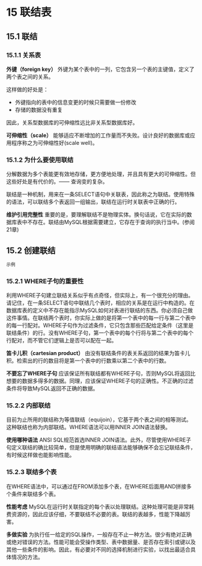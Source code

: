 # 15 联结表

## 15.1 联结

### 15.1.1 关系表

**外键（foreign key）** 外键为某个表中的一列，它包含另一个表的主键值，定义了两个表之间的关系。

这样做的好处是：
* 外键指向的表中的信息变更的时候只需要做一份修改
* 存储的数据没有重复

因此，关系型数据库的可伸缩性远比非关系型数据库好。

**可伸缩性（scale）** 能够适应不断增加的工作量而不失败。设计良好的数据库或应用程序称之为可伸缩性好(scale well)。

### 15.1.2 为什么要使用联结

分解数据为多个表能更有效地存储，更方便地处理，并且具有更大的可伸缩性。但这些好处是有代价的。—— 查询变的复杂。

联结是一种机制，用来在一条SELECT语句中关联表，因此称之为联结。使用特殊的语法，可以联结多个表返回一组输出，联结在运行时关联表中正确的行。

**维护引用完整性**  重要的是，要理解联结不是物理实体。换句话说，它在实际的数据库表中不存在。联结由MySQL根据需要建立，它存在于查询的执行当中。(参阅21章) 

## 15.2 创建联结

```SQL
示例
```

### 15.2.1 WHERE子句的重要性

利用WHERE子句建立联结关系似乎有点奇怪，但实际上，有一个很充分的理由。请记住，在一条SELECT语句中联结几个表时，相应的关系是在运行中构造的。在数据库表的定义中不存在能指示MySQL如何对表进行联结的东西。你必须自己做这件事情。在联结两个表时，你实际上做的是将第一个表中的每一行与第二个表中的每一行配对。WHERE子句作为过滤条件，它只包含那些匹配给定条件（这里是联结条件）的行。没有WHERE子句，第一个表中的每个行将与第二个表中的每个行配对，而不管它们逻辑上是否可以配在一起。

**笛卡儿积（cartesian product）** 由没有联结条件的表关系返回的结果为笛卡儿积。检索出的行的数目将是第一个表中的行数乘以第二个表中的行数。

**不要忘了WHERE子句** 应该保证所有联结都有WHERE子句，否则MySQL将返回比想要的数据多得多的数据。同理，应该保证WHERE子句的正确性。不正确的过滤条件将导致MySQL返回不正确的数据。

### 15.2.2 内部联结

目前为止所用的联结称为等值联结（equijoin），它基于两个表之间的相等测试。这种联结也称为内部联结。WHERE语法可以用INNER JOIN语法替换。

**使用哪种语法** ANSI SQL规范首选INNER JOIN语法。此外，尽管使用WHERE子句定义联结的确比较简单，但是使用明确的联结语法能够确保不会忘记联结条件，有时候这样做也能影响性能。

### 15.2.3 联结多个表

在WHERE语法中，可以通过在FROM添加多个表，在WHERE后面用AND拼接多个条件来联结多个表。

**性能考虑** MySQL在运行时关联指定的每个表以处理联结。这种处理可能是非常耗费资源的，因此应该仔细，不要联结不必要的表。联结的表越多，性能下降越厉害。

**多做实验** 为执行任一给定的SQL操作，一般存在不止一种方法。很少有绝对正确或绝对错误的方法。性能可能会受操作类型、表中数据量、是否存在索引或键以及其他一些条件的影响。因此，有必要对不同的选择机制进行实验，以找出最适合具体情况的方法。
